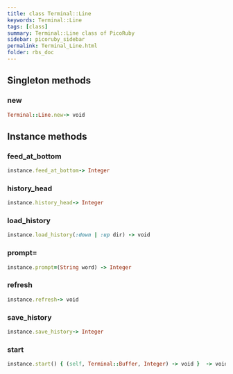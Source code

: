 ```yaml
---
title: class Terminal::Line
keywords: Terminal::Line
tags: [class]
summary: Terminal::Line class of PicoRuby
sidebar: picoruby_sidebar
permalink: Terminal_Line.html
folder: rbs_doc
---
```

## Singleton methods
### new

```ruby
Terminal::Line.new-> void
```
## Instance methods
### feed_at_bottom

```ruby
instance.feed_at_bottom-> Integer
```
### history_head

```ruby
instance.history_head-> Integer
```
### load_history

```ruby
instance.load_history(:down | :up dir) -> void
```
### prompt=

```ruby
instance.prompt=(String word) -> Integer
```
### refresh

```ruby
instance.refresh-> void
```
### save_history

```ruby
instance.save_history-> Integer
```
### start

```ruby
instance.start() { (self, Terminal::Buffer, Integer) -> void }  -> void
```
